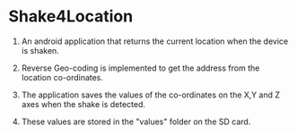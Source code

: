 Shake4Location
==============

1. An android application that returns the current location when the device is shaken. 

2. Reverse Geo-coding is implemented to get the address from the location co-ordinates.

3. The application saves the values of the co-ordinates on the X,Y and Z axes when the shake is detected.

4. These values are stored in the "values" folder on the SD card.



